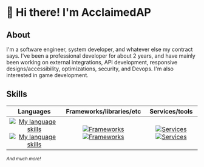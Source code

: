 # 👋 Hi there! I'm AcclaimedAP

## About

I'm a software engineer, system developer, and whatever else my contract says. I've been a professional developer for about 2 years, and have mainly been working on external integrations, API development, responsive designs/accessibility, optimizations, security, and Devops. I'm also interested in game development.

## Skills
| Languages | Frameworks/libraries/etc | Services/tools |
| :-------: | :----------------------: | :------------: |
|[![My language skills](https://skillicons.dev/icons?i=html,css,js,ts,ruby&perline=5)](https://skillicons.dev)[![My language skills](https://skillicons.dev/icons?i=cs,py,bash,elixir&perline=5)](https://skillicons.dev)|[![Frameworks](https://skillicons.dev/icons?i=react,nodejs,express,nextjs,adonis,vite&perline=6)](https://skillicons.dev)[![Frameworks](https://skillicons.dev/icons?i=flask,django,fastapi,tailwind,bootstrap&perline=6)](https://skillicons.dev)|[![Services](https://skillicons.dev/icons?i=aws,firebase,gcp,nginx,git,github,postgres,mongodb&perline=8)](https://skillicons.dev)[![Services](https://skillicons.dev/icons?i=mysql,unity,godot,selenium,figma,ps,blender&perline=8)](https://skillicons.dev)|

<sup>*And much more!*</sup>
